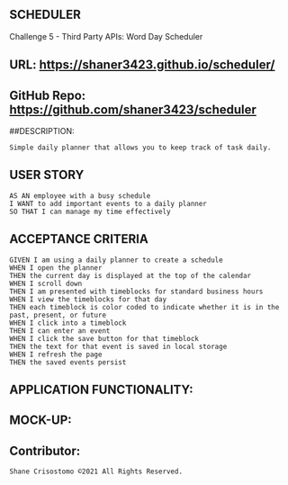 ## SCHEDULER
Challenge 5 - Third Party APIs: Word Day Scheduler


## URL: https://shaner3423.github.io/scheduler/
## GitHub Repo: https://github.com/shaner3423/scheduler

##DESCRIPTION:
```
Simple daily planner that allows you to keep track of task daily.
```

## USER STORY
```
AS AN employee with a busy schedule
I WANT to add important events to a daily planner
SO THAT I can manage my time effectively
```

## ACCEPTANCE CRITERIA
```
GIVEN I am using a daily planner to create a schedule
WHEN I open the planner
THEN the current day is displayed at the top of the calendar
WHEN I scroll down
THEN I am presented with timeblocks for standard business hours
WHEN I view the timeblocks for that day
THEN each timeblock is color coded to indicate whether it is in the past, present, or future
WHEN I click into a timeblock
THEN I can enter an event
WHEN I click the save button for that timeblock
THEN the text for that event is saved in local storage
WHEN I refresh the page
THEN the saved events persist
```

## APPLICATION FUNCTIONALITY:




## MOCK-UP:


## Contributor:
```
Shane Crisostomo ©2021 All Rights Reserved.
```

